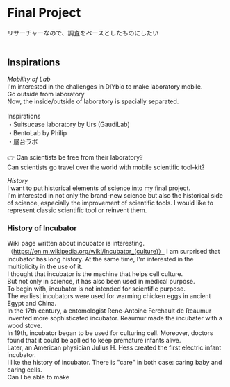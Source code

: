 # Final Project

リサーチャーなので、調査をベースとしたものにしたい<br/>
<br/>
## Inspirations

*Mobility of Lab*<br/>
I'm interested in the challenges in DIYbio to make laboratory mobile.<br/>
Go outside from laboratory<br/>
Now, the inside/outside of laboratory is spacially separated.<br/>
<br/>
Inspirations<br/>
・Suitsucase laboratory by Urs (GaudiLab)<br/>
・BentoLab by Philip<br/>
・屋台ラボ<br/>
<br/>
👉
Can scientists be free from their laboratory?<br/>
Can scientists go travel over the world with mobile scientific tool-kit?<br/>

*History*<br/>
I want to put historical elements of science into my final project.<br/>
I'm interested in not only the brand-new science but also the historical side of science, especially the improvement of scientific tools. I would like to represent classic scientific tool or reinvent them.<br/>

### History of Incubator
Wiki page written about incubator is interesting.<br/>
（https://en.m.wikipedia.org/wiki/Incubator_(culture)）
I am surprised that incubator has long history. At the same time, I'm interested in the multiplicity in the use of it.<br>
I thought that incubator is the machine that helps cell culture.<br>
But not only in science, it has also been used in medical purpose. <br>
To begin with, incubator is not intended for scientific purpose. <br>
The earliest incubators were used for warming chicken eggs in ancient Egypt and China. <br>
In the 17th century, a entomologist Rene-Antoine Ferchault de Reaumur invented more sophisticated incubator. Reaumur made the incubater with a wood stove. <br>
In 19th, incubator began to be used for culturing cell. Moreover, doctors found that it could be apllied to keep premature infants alive. <br>
Later, an American physician Julius H. Hess created the first electric infant incubator.<br>
I like the history of incubator. There is "care" in both case: caring baby and caring cells. <br/>
Can I be able to make
